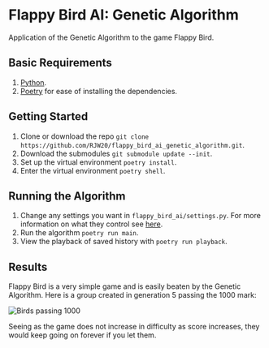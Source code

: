# Flappy Bird AI: Genetic Algorithm
Application of the Genetic Algorithm to the game Flappy Bird.

## Basic Requirements
1. [Python](https://www.python.org/downloads/).
2. [Poetry](https://python-poetry.org/docs/) for ease of installing the dependencies.

## Getting Started
1. Clone or download the repo `git clone https://github.com/RJW20/flappy_bird_ai_genetic_algorithm.git`.
2. Download the submodules `git submodule update --init`.
3. Set up the virtual environment `poetry install`.
4. Enter the virtual environment `poetry shell`.

## Running the Algorithm
1. Change any settings you want in `flappy_bird_ai/settings.py`. For more information on what they control see [here](https://github.com/RJW20/genetic_algorithm_template/blob/main/README.md). 
2. Run the algorithm `poetry run main`.
3. View the playback of saved history with `poetry run playback`.

## Results
Flappy Bird is a very simple game and is easily beaten by the Genetic Algorithm. Here is a group created in generation 5 passing the 1000 mark:

![Birds passing 1000](https://i.imgur.com/KgvvAJR.gif)

Seeing as the game does not increase in difficulty as score increases, they would keep going on forever if you let them.

